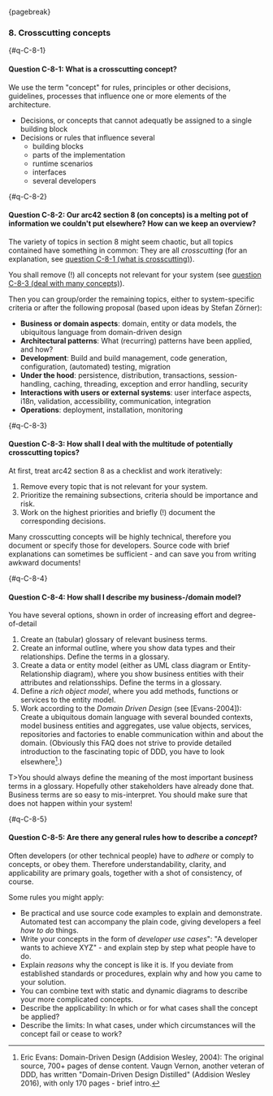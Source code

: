{pagebreak}

### 8. Crosscutting concepts

{#q-C-8-1}
#### Question C-8-1: What is a crosscutting concept?

We use the term "concept" for rules, principles or other
decisions, guidelines, processes that influence one or more
elements of the architecture.

* Decisions, or concepts that cannot adequatly be assigned to a single building block
* Decisions or rules that influence several
  * building blocks
  * parts of the implementation
  * runtime scenarios
  * interfaces
  * several developers


{#q-C-8-2}
#### Question C-8-2: Our arc42 section 8 (on concepts) is a melting pot of information we couldn't put elsewhere? How can we keep an overview?

The variety of topics in section 8 might seem chaotic, but all topics contained have something in common: They are all _crosscutting_ (for an explanation, see [question C-8-1 (what is crosscutting)](#q-C-8-1)).

You shall remove (!) all concepts not relevant for your system (see [question C-8-3 (deal with many concepts)](#q-C-8-3)).

Then you can group/order the remaining topics, either to system-specific criteria or after the following proposal (based upon ideas by Stefan Zörner):

* **Business or domain aspects**: domain, entity or data models, the ubiquitous language from domain-driven design 
* **Architectural patterns**: What (recurring) patterns have been applied, and how?
* **Development**: Build and build management, code generation, configuration, (automated) testing, migration
* **Under the hood**: persistence, distribution, transactions, session-handling, caching, threading, exception and error handling, security
* **Interactions with users or external systems**: user interface aspects, i18n, validation, accessibility, communication, integration
* **Operations**: deployment, installation, monitoring


{#q-C-8-3}
#### Question C-8-3: How shall I deal with the multitude of potentially crosscutting topics?

At first, treat arc42 section 8 as a checklist and work iteratively:

1. Remove every topic that is not relevant for your system.
2. Prioritize the remaining subsections, criteria should be importance and risk.
3. Work on the highest priorities and briefly (!) document the corresponding decisions.

Many crosscutting concepts will be highly technical, therefore you document or specify those for developers. Source code with brief explanations can sometimes be sufficient - and can save you from writing awkward documents!

{#q-C-8-4}
#### Question C-8-4: How shall I describe my business-/domain model?

You have several options, shown in order of increasing effort and degree-of-detail

1. Create an (tabular) glossary of relevant business terms.
2. Create an informal outline, where you show data types and their relationships. Define the terms in a glossary.
3. Create a data or entity model (either as UML class diagram or Entity-Relationship diagram), where you show business entities with their attributes and relationsships. Define the terms in a glossary.
4. Define a _rich object model_, where you add methods, functions or services to the entity model.
5. Work according to the _Domain Driven Design_ (see [Evans-2004]): Create a ubiquitous domain language with several bounded contexts, model business entities and aggregates, use value objects, services, repositories and factories to enable communication within and about the domain. (Obviously this FAQ does not strive to provide detailed introduction to the fascinating topic of DDD, you have to look elsewhere[^domaindriven].)  

T>You should always define the meaning of the most important business terms in a glossary. Hopefully other stakeholders have already done that. Business terms are so easy to mis-interpret. You should make sure that does not happen within your system!

[^domaindriven]: Eric Evans: Domain-Driven Design (Addision Wesley, 2004): The original source, 700+ pages of dense content. Vaugn Vernon, another veteran of DDD, has written "Domain-Driven Design Distilled" (Addision Wesley 2016), with only 170 pages - brief intro.

{#q-C-8-5}
#### Question C-8-5: Are there any general rules how to describe a _concept_?

Often developers (or other technical people) have to _adhere_ or comply to concepts, or obey them. Therefore understandability, clarity, and applicability are primary goals, together with a shot of consistency, of course.

Some rules you might apply:

* Be practical and use source code examples to explain and demonstrate. Automated test can accompany the plain code, giving developers a feel _how to do_ things.
* Write your concepts in the form of _developer use cases_": "A developer wants to achieve XYZ" - and explain step by step what people have to do.
* Explain _reasons_ why the concept is like it is. If you deviate from established standards or procedures, explain why and how you came to your solution.
* You can combine text with static and dynamic diagrams to describe your more complicated concepts.
* Describe the applicability: In which or for what cases shall the concept be applied?
* Describe the limits: In what cases, under which circumstances will the concept fail or cease to work?
